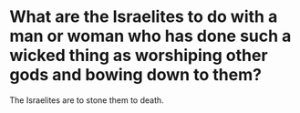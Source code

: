 # What are the Israelites to do with a man or woman who has done such a wicked thing as worshiping other gods and bowing down to them?

The Israelites are to stone them to death.
